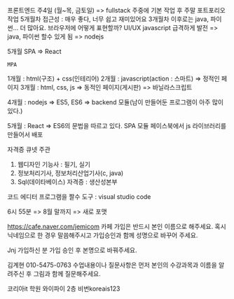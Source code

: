 프론트엔드 주4일 (월~목, 금토일)  => fullstack
주중에 기본 작업 후 주말 포트포리오 작업 
5개월차 
접근성 : 매우 좋다, 너무 쉽고 재미있어요
3개월차 이후로는 java, 파이썬... 더 많아요.
브라우저에 어떻게 표현할까? UI/UX
javascript 급격하게 발전 => java, 파이썬 할수 있게 됨 => nodejs

5개월 SPA => React 

	MPA
1개월 : html(구조) + css(인테리어) 
2개월 : javascript(action : 스마트) => 정적인 페이지 
3개월 : html, css, js => 동적인 페이지(게시판) => 바닐라스크립트

4개월 : nodejs => ES5, ES6 => backend 
	모듈(남이 만들어둔 프로그램이 아주 많이 있다.)

5개월 : React => ES6의 문법을 따르고 있다. 
	SPA 모듈
         페이스북에서 js 라이브러리를 만들어서 배포 

자격증 
큐넷 주관
1. 웹디자인 기능사 : 필기, 실기
2. 정보처리기사, 정보처리산업기사(c, java)
3. Sql(데이타베이스) 자격증 : 생산성본부


코드 에디터 
프로그램을 짤수 도구 : visual studio code

6시 55분 => 8월 말까지 => 새로 포맷 


https://cafe.naver.com/jemicom
카페 가입은 반드시 본인 이름으로 해주세요. 
혹시 닉네임으로 한 경우 말씀해주시고 가입승인과 함께 성명으로 바꾸어 주세요. 

Jnj 가입하신 분 가입 승인 후 본명으로 바꿔주세요.


김계현 010-5475-0763
수업내용이나 질문사항은 먼저 본인의 수강과목과 이름을 알려주신 후 그림과 함께 질문해주세요. 

코리아it 학원  와이파이
2층 비번koreais123